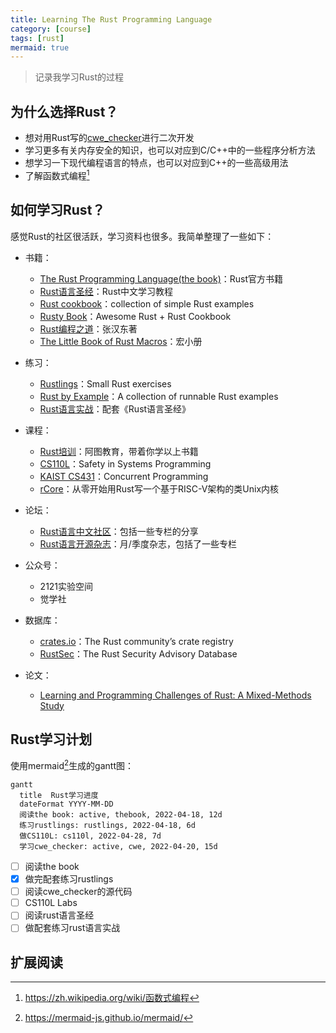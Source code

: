```yaml
---
title: Learning The Rust Programming Language
category: [course]
tags: [rust]
mermaid: true
---
```


> 记录我学习Rust的过程

## 为什么选择Rust？

* 想对用Rust写的[cwe_checker](https://github.com/fkie-cad/cwe_checker)进行二次开发
* 学习更多有关内存安全的知识，也可以对应到C/C++中的一些程序分析方法
* 想学习一下现代编程语言的特点，也可以对应到C++的一些高级用法
* 了解函数式编程[^fp]

## 如何学习Rust？

感觉Rust的社区很活跃，学习资料也很多。我简单整理了一些如下：

* 书籍：
  * [The Rust Programming Language(the book)](https://github.com/rust-lang/book)：Rust官方书籍
  * [Rust语言圣经](https://course.rs)：Rust中文学习教程
  * [Rust cookbook](https://rust-lang-nursery.github.io/rust-cookbook/)：collection of simple Rust examples
  * [Rusty Book](https://rusty.rs/about.html)：Awesome Rust + Rust Cookbook
  * [Rust编程之道](https://docs.rs/tao-of-rust/1.0.1/tao_of_rust/)：张汉东著
  * [The Little Book of Rust Macros](https://danielkeep.github.io/tlborm/book/index.html)：宏小册

* 练习：
  * [Rustlings](https://github.com/rust-lang/rustlings)：Small Rust exercises
  * [Rust by Example](https://doc.rust-lang.org/rust-by-example/index.html)：A collection of runnable Rust examples
  * [Rust语言实战](https://practice.rs/)：配套《Rust语言圣经》

* 课程：
  * [Rust培训](<https://rustedu.com>)：阿图教育，带着你学以上书籍
  * [CS110L](https://web.stanford.edu/class/cs110l/)：Safety in Systems Programming
  * [KAIST CS431](https://github.com/kaist-cp/cs431)：Concurrent Programming
  * [rCore](https://github.com/LearningOS/os-lectures)：从零开始用Rust写一个基于RISC-V架构的类Unix内核

* 论坛：
  * [Rust语言中文社区](https://rustcc.cn)：包括一些专栏的分享
  * [Rust语言开源杂志](https://github.com/RustMagazine)：月/季度杂志，包括了一些专栏

* 公众号：
  * 2121实验空间
  * 觉学社

* 数据库：
  * [crates.io](https://crates.io)：The Rust community’s crate registry
  * [RustSec](https://rustsec.org/advisories/)：The Rust Security Advisory Database

* 论文：
  * [Learning and Programming Challenges of Rust: A Mixed-Methods Study](https://songlh.github.io/paper/survey.pdf)

## Rust学习计划

使用mermaid[^mermaid]生成的gantt图：

```mermaid
gantt
  title  Rust学习进度
  dateFormat YYYY-MM-DD
  阅读the book: active, thebook, 2022-04-18, 12d
  练习rustlings: rustlings, 2022-04-18, 6d
  做CS110L: cs110l, 2022-04-28, 7d
  学习cwe_checker: active, cwe, 2022-04-20, 15d
```

* [ ] 阅读the book
* [x] 做完配套练习rustlings
* [ ] 阅读cwe_checker的源代码
* [ ] CS110L Labs
* [ ] 阅读rust语言圣经
* [ ] 做配套练习rust语言实战

## 扩展阅读

[^fp]: https://zh.wikipedia.org/wiki/函数式编程
[^mermaid]: https://mermaid-js.github.io/mermaid/
